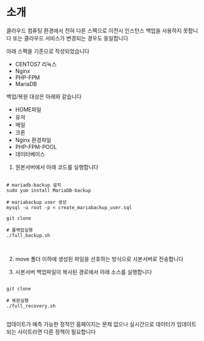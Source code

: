 # 소개 
클라우드 컴퓨팅 환경에서 전혀 다른 스펙으로 이전시 인스턴스 백업을 사용하지 못합니다 
또는 클라우드 서비스가 변경되는 경우도 동일합니다 

아래 스펙을 기준으로 작성되었습니다 
- CENTOS7 리눅스
- Nginx
- PHP-FPM
- MariaDB

백업/복원 대상은 아래와 같습니다 
- HOME파일
- 유저 
- 메일
- 크론
- Nginx 환경파일
- PHP-FPM-POOL
- 데이터베이스

1. 원본서버에서 아래 코드를 실행합니다  
<pre>
<code>
# mariadb-backup 설치  
sudo yum install MariaDB-backup

# mariabackup user 생성
mysql -u root -p < create_mariabackup_user.sql

git clone 

# 풀백업실행
./full_backup.sh

</code>
</pre>

2. move 폴더 이하에 생성된 파일을 선호하는 방식으로 사본서버로 전송합니다 

3. 사본서버 백업파일이 복사된  경로에서 아래 소스를 실행합니다 
<pre>
<code>
git clone 

# 복원실행
./full_recovery.sh
</code>
</pre>

업데이트가 예측 가능한 정적인 홈페이지는 문제 없으나 
실시간으로 데이터가 업데이트 되는 사이트라면 다른 정책이 필요합니다 
